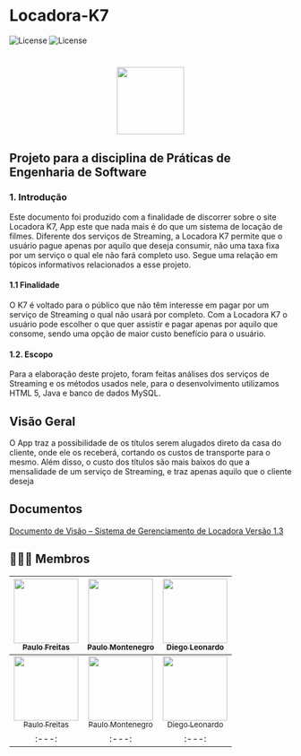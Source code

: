 # Locadora-K7

<!-- Shields do Projeto -->
![License](https://img.shields.io/badge/UNIFG-Práticas%20de%20Engenharia%20de%20Software-red.svg)
![License](https://img.shields.io/badge/UNIFG-Práticas%20de%20Banco%20de%20Dados-blue.svg)

<h1 align="center">
<img src="https://www.notion.so/image/https%3A%2F%2Fs3-us-west-2.amazonaws.com%2Fsecure.notion-static.com%2Fb350bdd3-2676-428b-ae9e-8fa105805778%2Flogo.png?table=block&id=d57d6785-0d1d-4188-83c9-852f52de1a4c&spaceId=0160e3d7-f64c-4703-9546-c82f4c335a71&width=2000&userId=f502dd5d-b5d2-4453-bf51-6ebe19e7ad0f&cache=v2" width="120" />

## Projeto para a disciplina de Práticas de Engenharia de Software

### 1. Introdução 
Este documento foi produzido com a finalidade de discorrer sobre o site Locadora K7, App este que nada mais é do que um sistema de locação de filmes. Diferente dos serviços de Streaming, a Locadora K7 permite que o usuário pague apenas por aquilo que deseja consumir, não uma taxa fixa por um serviço o qual ele não fará completo uso. Segue uma relação em tópicos informativos relacionados a esse projeto.
#### 1.1 Finalidade 
O K7 é voltado para o público que não têm interesse em pagar por um serviço de Streaming o qual não usará por completo. Com a Locadora K7 o usuário pode escolher o que quer assistir e pagar apenas por aquilo que consome, sendo uma opção de maior custo benefício para o usuário. 
#### 1.2. Escopo 
Para a elaboração deste projeto, foram feitas análises dos serviços de Streaming e os métodos usados nele, para o desenvolvimento utilizamos HTML 5, Java e banco de dados MySQL. 


## Visão Geral 
O App traz a possibilidade de os títulos serem alugados direto da casa do cliente, onde ele os receberá, cortando os custos de transporte para o mesmo. Além disso, o custo dos títulos são mais baixos do que a mensalidade de um serviço de Streaming, e traz apenas aquilo que o cliente deseja

## Documentos
[Documento de Visão – Sistema de Gerenciamento de Locadora Versão 1.3
](https://docs.google.com/document/d/1sJMATVfvW30aVccgWEmmrcddMuMmtItY9TOAMOlmRoc/edit?usp=sharing)

<!-- Membros -->
## 👨🏻‍🏫 Membros 
| [<img src="https://avatars.githubusercontent.com/u/42820569?v=4" width=115><br><sub>Paulo Freitas</sub>](https://github.com/paulofreitas-py) |  [<img src="https://avatars.githubusercontent.com/u/77108503?v=4" width=115><br><sub>Paulo Montenegro</sub>](https://github.com/paulo-campos-57) |  [<img src="https://avatars.githubusercontent.com/u/65420105?v=4" width=115><br><sub>Diego Leonardo</sub>](https://github.comDiego6699) | 
| :---: | :---: | :---: |
| [<img src="https://avatars.githubusercontent.com/u/42820569?v=4" width=115><br><sub>Paulo Freitas</sub>](https://github.com/paulofreitas-py) |  [<img src="https://avatars.githubusercontent.com/u/77108503?v=4" width=115><br><sub>Paulo Montenegro</sub>](https://github.com/paulo-campos-57) |  [<img src="https://avatars.githubusercontent.com/u/65420105?v=4" width=115><br><sub>Diego Leonardo</sub>](https://github.comDiego6699) | 
| :---: | :---: | :---: |




